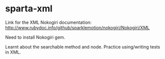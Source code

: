 # sparta-xml

Link for the XML Nokogiri documentation:
http://www.rubydoc.info/github/sparklemotion/nokogiri/Nokogiri/XML

Need to install Nokogiri gem.

Learnt about the searchable method and node. 
Practice using/writing tests in XML.
